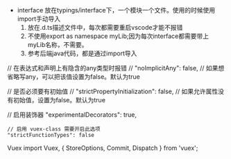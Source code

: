 * interface 放在typings/interface下，一个模块一个文件。使用的时候使用import手动导入
    1. 放在.d.ts描述文件中，每次都需要重启vscode才能不报错
    2. 不使用export as namespace myLib;因为每次interface都需要带上myLib名称，不需要。
    3. 参考后端java代码，都是通过import导入


// 在表达式和声明上有隐含的any类型时报错
// "noImplicitAny": false, // 如果想省略写any，可以把该值设置为false。默认为true

// 是否必须要有初始值
// "strictPropertyInitialization": false, // 如果允许属性没有初始值，设置为false。默认为true

// 启用装饰器
    "experimentalDecorators": true,

    // 启用 vuex-class 需要开启此选项
    "strictFunctionTypes": false

Vuex
import Vuex, { StoreOptions, Commit, Dispatch } from 'vuex';
